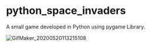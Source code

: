 # python_space_invaders
A small game developed in Python using pygame Library.


![GifMaker_20200520113215108](https://user-images.githubusercontent.com/23111185/82410517-b1aa0f80-9a8d-11ea-81b2-02a4466ebe0b.gif)
